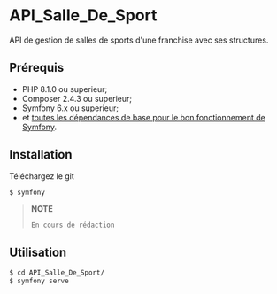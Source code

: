 API_Salle_De_Sport
========================
API de gestion de salles de sports d'une franchise avec ses structures.

Prérequis
------------

  * PHP 8.1.0 ou superieur;
  * Composer 2.4.3 ou superieur;
  * Symfony 6.x ou superieur;
  * et [toutes les dépendances de base pour le bon fonctionnement de Symfony](http://symfony.com/doc/current/reference/requirements.html).

Installation
------------
Téléchargez le git

```bash
$ symfony

```
> **NOTE**
>
> 
> 
>
>     En cours de rédaction
>    
>    



Utilisation
-----------
```bash
$ cd API_Salle_De_Sport/
$ symfony serve
```

